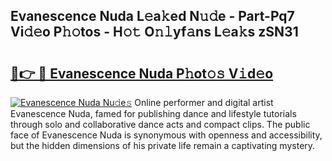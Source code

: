 ## Evanescence Nuda L𝚎a𝚔ed N𝚞𝚍e - Part-Pq7 Vi𝚍𝚎o P𝚑𝚘tos - H𝚘𝚝 O𝚗𝚕yf𝚊ns L𝚎a𝚔s zSN31

# <h2><a href="http://kf33ua0.oniu.top/?m=Evanescence+Nuda">🔗👉 🔴 Evanescence Nuda P𝚑ot𝚘𝚜 V𝚒d𝚎o</a></h2>

[![Evanescence Nuda Nu𝚍e𝚜](https://i.imgur.com/0qMVB7G.gif)](http://kf33ua0.oniu.top/?m=Evanescence+Nuda)
Online performer and digital artist Evanescence Nuda, famed for publishing dance and lifestyle tutorials through solo and collaborative dance acts and compact clips. The public face of Evanescence Nuda is synonymous with openness and accessibility, but the hidden dimensions of his private life remain a captivating mystery.  
